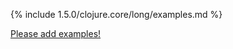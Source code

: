 {% include 1.5.0/clojure.core/long/examples.md %}

[Please add examples!](https://github.com/arrdem/grimoire/edit/master/_includes/1.6.0/clojure.core/long/examples.md)
